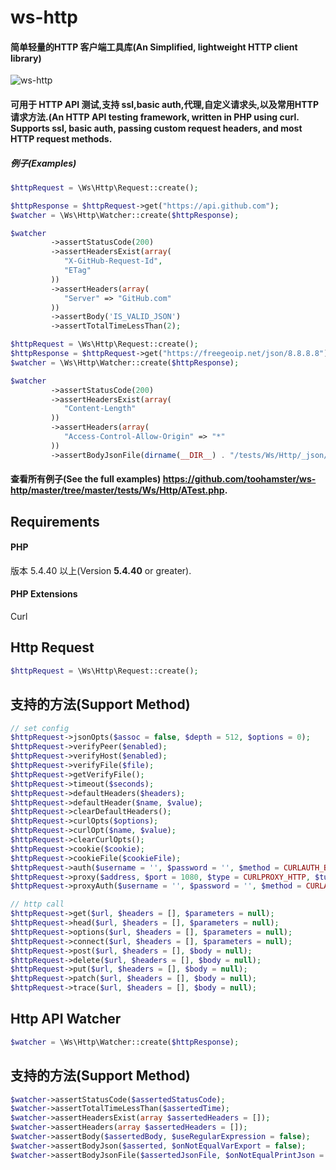 ws-http
========

#### 简单轻量的HTTP 客户端工具库(An Simplified, lightweight HTTP client library)

![ws-http](https://raw.github.com/toohamster/ws-http/master/logo.png)

#### 可用于 HTTP API 测试,支持 ssl,basic auth,代理,自定义请求头,以及常用HTTP 请求方法.(An HTTP API testing framework, written in PHP using curl. Supports ssl, basic auth, passing custom request headers, and most HTTP request methods.

##### 例子(Examples)

````php
$httpRequest = \Ws\Http\Request::create();

$httpResponse = $httpRequest->get("https://api.github.com");
$watcher = \Ws\Http\Watcher::create($httpResponse);

$watcher
         ->assertStatusCode(200)
         ->assertHeadersExist(array(
            "X-GitHub-Request-Id",
            "ETag"
         ))
         ->assertHeaders(array(
            "Server" => "GitHub.com"
         ))
         ->assertBody('IS_VALID_JSON')
         ->assertTotalTimeLessThan(2);
````

````php
$httpRequest = \Ws\Http\Request::create();
$httpResponse = $httpRequest->get("https://freegeoip.net/json/8.8.8.8");
$watcher = \Ws\Http\Watcher::create($httpResponse);

$watcher
         ->assertStatusCode(200)
         ->assertHeadersExist(array(
            "Content-Length"
         ))
         ->assertHeaders(array(
            "Access-Control-Allow-Origin" => "*"
         ))
         ->assertBodyJsonFile(dirname(__DIR__) . "/tests/Ws/Http/_json/freegeoip.net.json");
````

#### 查看所有例子(See the full examples) https://github.com/toohamster/ws-http/master/tree/master/tests/Ws/Http/ATest.php.

Requirements
------------

#### PHP ####
版本 5.4.40 以上(Version **5.4.40** or greater).

#### PHP Extensions ####
Curl

Http Request
-----------

````php
$httpRequest = \Ws\Http\Request::create();

````

支持的方法(Support Method)
---

````php
// set config
$httpRequest->jsonOpts($assoc = false, $depth = 512, $options = 0);
$httpRequest->verifyPeer($enabled);
$httpRequest->verifyHost($enabled);
$httpRequest->verifyFile($file);
$httpRequest->getVerifyFile();
$httpRequest->timeout($seconds);
$httpRequest->defaultHeaders($headers);
$httpRequest->defaultHeader($name, $value);
$httpRequest->clearDefaultHeaders();
$httpRequest->curlOpts($options);
$httpRequest->curlOpt($name, $value);
$httpRequest->clearCurlOpts();
$httpRequest->cookie($cookie);
$httpRequest->cookieFile($cookieFile);
$httpRequest->auth($username = '', $password = '', $method = CURLAUTH_BASIC);
$httpRequest->proxy($address, $port = 1080, $type = CURLPROXY_HTTP, $tunnel = false);
$httpRequest->proxyAuth($username = '', $password = '', $method = CURLAUTH_BASIC);

// http call
$httpRequest->get($url, $headers = [], $parameters = null);
$httpRequest->head($url, $headers = [], $parameters = null);
$httpRequest->options($url, $headers = [], $parameters = null);
$httpRequest->connect($url, $headers = [], $parameters = null);
$httpRequest->post($url, $headers = [], $body = null);
$httpRequest->delete($url, $headers = [], $body = null);
$httpRequest->put($url, $headers = [], $body = null);
$httpRequest->patch($url, $headers = [], $body = null);
$httpRequest->trace($url, $headers = [], $body = null);
````


Http API Watcher
-----------

````php
$watcher = \Ws\Http\Watcher::create($httpResponse);

````

支持的方法(Support Method)
---

````php
$watcher->assertStatusCode($assertedStatusCode);
$watcher->assertTotalTimeLessThan($assertedTime);
$watcher->assertHeadersExist(array $assertedHeaders = []);
$watcher->assertHeaders(array $assertedHeaders = []);
$watcher->assertBody($assertedBody, $useRegularExpression = false);
$watcher->assertBodyJson($asserted, $onNotEqualVarExport = false);
$watcher->assertBodyJsonFile($assertedJsonFile, $onNotEqualPrintJson = false);
````

